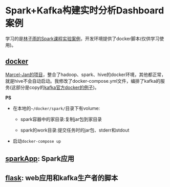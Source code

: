 # Spark+Kafka构建实时分析Dashboard案例

学习的是[林子雨的Spark课程实验案例](https://dblab.xmu.edu.cn/post/spark-kafka-dashboard/)，开发环境提供了docker脚本(仅供学习使用)。


## [docker](.container/README.md)

[Marcel-Jan的项目](https://github.com/Marcel-Jan/docker-hadoop-spark)，整合了hadoop、spark、hive的docker环境，其他都正常，就是hive不会自动启动。我修改了docker-compose.yml文件，编排了kafka的服务(这部分是copy的[kafka官方docker的例子](https://github.com/apache/kafka/blob/trunk/docker/examples/jvm/single-node/plaintext/docker-compose.yml))。

**PS**

  - 在本地的`~/docker/spark/`目录下有volume:

    - spark容器中的家目录:复制jar包到家目录

    - spark的work目录:提交任务时的jar包、stderr和stdout

  - 启动`docker-compose up`


## [sparkApp](spark/README.md): Spark应用

## [flask](flask/README.md): web应用和kafka生产者的脚本
